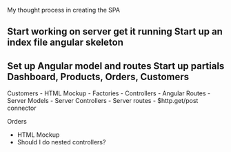My thought process in creating the SPA

Start working on server get it running
Start up an index file
    angular
    skeleton
-----------------------
Set up Angular model and routes
Start up partials
    Dashboard, Products, Orders, Customers
-----------------------
Customers
    - HTML Mockup
    - Factories
    - Controllers
    - Angular Routes
    - Server Models
    - Server Controllers
    - Server routes
    - $http.get/post connector

Orders
 - HTML Mockup
 - Should I do nested controllers?
